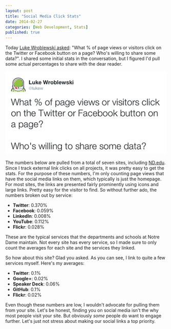 ```yaml
---
layout: post
title: "Social Media Click Stats"
date: 2014-02-27
categories: [Web Development, Stats]
published: true
---
```

Today [Luke Wroblewski asked](https://twitter.com/lukew/status/439172752218406912): "What % of page views or visitors click on the Twitter or Facebook button on a page? Who's willing to share some data?". I shared some initial stats in the conversation, but I figured I'd pull some actual percentages to share with the dear reader.<!-- more -->

<img src="/images/2014/social-stats-lukew.png" alt="@LukeW tweet asking for stats">

The numbers below are pulled from a total of seven sites, including [ND.edu](https://www.nd.edu/). Since I track external link clicks on all projects, it was pretty easy to get the stats. For the purpose of these numbers, I'm only counting page views that have the social media links on them, which typically is just the homepage. For most sites, the links are presented fairly prominently using icons and large links. Pretty easy for the visitor to find. So without further ado, the numbers broken out by service:

- **Twitter**: 0.370%
- **Facebook**: 0.059%
- **LinkedIn**: 0.008%
- **YouTube**: 0.112%
- **Flickr**: 0.028%

These are the typical services that the departments and schools at Notre Dame maintain. Not every site has every service, so I made sure to only count the averages for each site and the services they linked.

So how about this site? Glad you asked. As you can see, I link to quite a few services myself. Here's my averages:

- **Twitter**: 0.1%
- **Google+**: 0.02%
- **Speaker Deck**: 0.06%
- **GitHub**: 0.1%
- **Flickr**: 0.02%

Even though these numbers are low, I wouldn't advocate for pulling them from your site. Let's be honest, finding you on social media isn't the why most people visit your site. But obviously _some_ people do want to engage further. Let's just not stress about making our social links a top priority.
